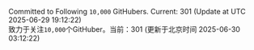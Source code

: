 Committed to Following `10,000` GitHubers. Current: <!-- FOLLOWING_COUNT -->301<!-- FOLLOWING_COUNT --> (Update at UTC <!-- LAST_UPDATED -->2025-06-29 19:12:22<!-- LAST_UPDATED -->)<br>
致力于关注`10,000`个GitHuber。当前：<!-- FOLLOWING_COUNT -->301<!-- FOLLOWING_COUNT --> (更新于北京时间 <!-- LAST_UPDATED_CST -->2025-06-30 03:12:22<!-- LAST_UPDATED_CST -->)
